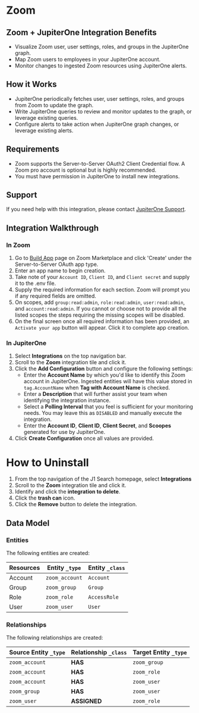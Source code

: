 # Zoom 

## Zoom + JupiterOne Integration Benefits

- Visualize Zoom user, user settings, roles, and groups in the JupiterOne graph.
- Map Zoom users to employees in your JupiterOne account.
- Monitor changes to ingested Zoom resources using JupiterOne alerts.

## How it Works

- JupiterOne periodically fetches user, user settings, roles, and groups from
  Zoom to update the graph.
- Write JupiterOne queries to review and monitor updates to the graph, or
  leverage existing queries.
- Configure alerts to take action when JupiterOne graph changes, or leverage
  existing alerts.

## Requirements

- Zoom supports the Server-to-Server OAuth2 Client Credential flow. A Zoom pro
  account is optional but is highly recommended.
- You must have permission in JupiterOne to install new integrations.

## Support

If you need help with this integration, please contact
[JupiterOne Support](https://support.jupiterone.io).

## Integration Walkthrough

### In Zoom

1. Go to [Build App](https://marketplace.zoom.us/develop/create) page on Zoom
   Marketplace and click 'Create' under the Server-to-Server OAuth app type.
2. Enter an app name to begin creation.
3. Take note of your `Account ID`, `Client ID`, and `Client secret` and supply
   it to the .env file.
4. Supply the required information for each section. Zoom will prompt you if any
   required fields are omitted.
5. On scopes, add `group:read:admin`, `role:read:admin`, `user:read:admin`, and
   `account:read:admin`. If you cannot or choose not to provide all the listed
   scopes the steps requiring the missing scopes will be disabled.
6. On the final screen once all required information has been provided, an
   `Activate your app` button will appear. Click it to complete app creation.

### In JupiterOne

1. Select **Integrations** on the top navigation bar.
2. Scroll to the **Zoom** integration tile and click it.
3. Click the **Add Configuration** button and configure the following settings:
   - Enter the **Account Name** by which you'd like to identify this Zoom
     account in JupiterOne. Ingested entities will have this value stored in
     `tag.AccountName` when **Tag with Account Name** is checked.
   - Enter a **Description** that will further assist your team when identifying
     the integration instance.
   - Select a **Polling Interval** that you feel is sufficient for your
     monitoring needs. You may leave this as `DISABLED` and manually execute the
     integration.
   - Enter the **Account ID**, **Client ID**, **Client Secret**, and **Scoopes**
     generated for use by JupiterOne.
4. Click **Create Configuration** once all values are provided.

# How to Uninstall

1. From the top navigation of the J1 Search homepage, select **Integrations**
2. Scroll to the **Zoom** integration tile and click it.
3. Identify and click the **integration to delete**.
4. Click the **trash can** icon.
5. Click the **Remove** button to delete the integration.

<!-- {J1_DOCUMENTATION_MARKER_START} -->
<!--
********************************************************************************
NOTE: ALL OF THE FOLLOWING DOCUMENTATION IS GENERATED USING THE
"j1-integration document" COMMAND. DO NOT EDIT BY HAND! PLEASE SEE THE DEVELOPER
DOCUMENTATION FOR USAGE INFORMATION:

https://github.com/JupiterOne/sdk/blob/main/docs/integrations/development.md
********************************************************************************
-->

## Data Model

### Entities

The following entities are created:

| Resources | Entity `_type` | Entity `_class` |
| --------- | -------------- | --------------- |
| Account   | `zoom_account` | `Account`       |
| Group     | `zoom_group`   | `Group`         |
| Role      | `zoom_role`    | `AccessRole`    |
| User      | `zoom_user`    | `User`          |

### Relationships

The following relationships are created:

| Source Entity `_type` | Relationship `_class` | Target Entity `_type` |
| --------------------- | --------------------- | --------------------- |
| `zoom_account`        | **HAS**               | `zoom_group`          |
| `zoom_account`        | **HAS**               | `zoom_role`           |
| `zoom_account`        | **HAS**               | `zoom_user`           |
| `zoom_group`          | **HAS**               | `zoom_user`           |
| `zoom_user`           | **ASSIGNED**          | `zoom_role`           |

<!--
********************************************************************************
END OF GENERATED DOCUMENTATION AFTER BELOW MARKER
********************************************************************************
-->
<!-- {J1_DOCUMENTATION_MARKER_END} -->
